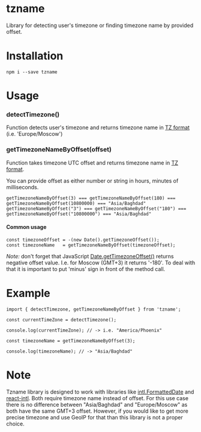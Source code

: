 # tzname
Library for detecting user's timezone or finding timezone name by provided offset.

# Installation
```
npm i --save tzname
```

# Usage

### detectTimezone()
Function detects user's timezone and returns timezone name in [TZ format](https://en.wikipedia.org/wiki/Tz_database) (i.e. 'Europe/Moscow')

### getTimezoneNameByOffset(offset)
Function takes timezone UTC offset and returns timezone name in [TZ format](https://en.wikipedia.org/wiki/Tz_database).

You can provide offset as either number or string in hours, minutes of milliseconds.

```
getTimezoneNameByOffset(3) === getTimezoneNameByOffset(180) === getTimezoneNameByOffset(10800000) === "Asia/Baghdad"
getTimezoneNameByOffset("3") === getTimezoneNameByOffset("180") === getTimezoneNameByOffset("10800000") === "Asia/Baghdad"
```

#### Common usage
```
const timezoneOffset = -(new Date().getTimezoneOffset());
const timezoneName   = getTimezoneNameByOffset(timezoneOffset);
```
*Note:* don't forget that JavaScript [Date.getTimezoneOffset()](https://developer.mozilla.org/en-US/docs/Web/JavaScript/Reference/Global_Objects/Date/getTimezoneOffset) returns negative offset value. I.e. for Moscow (GMT+3) it returns '-180'. To deal with that it is important to put 'minus' sign in front of the method call.

# Example

```
import { detectTimezone, getTimezoneNameByOffset } from 'tzname';

const currentTimeZone = detectTimezone();

console.log(currentTimeZone); // -> i.e. "America/Phoenix"

const timezoneName = getTimezoneNameByOffset(3);

console.log(timezoneName); // -> "Asia/Baghdad"
```

# Note
Tzname library is designed to work with libraries like [intl.FormattedDate](https://developer.mozilla.org/en-US/docs/Web/JavaScript/Reference/Global_Objects/DateTimeFormat) and [react-intl](https://github.com/yahoo/react-intl). Both require timezone name instead of offset. For this use case there is no difference between "Asia/Baghdad" and "Europe/Moscow" as both have the same GMT+3 offset. However, if you would like to get more precise timezone and use GeoIP for that than this library is not a proper choice.
